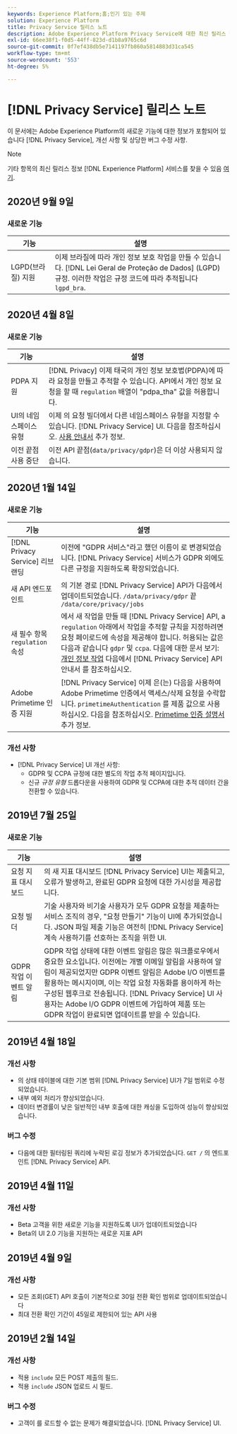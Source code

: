 ```yaml
---
keywords: Experience Platform;홈;인기 있는 주제
solution: Experience Platform
title: Privacy Service 릴리스 노트
description: Adobe Experience Platform Privacy Service에 대한 최신 릴리스 정보입니다.
exl-id: 66ee38f1-f0d5-44ff-823d-d1b8a9765c6d
source-git-commit: 0f7ef438db5e7141197fb860a5814883d31ca545
workflow-type: tm+mt
source-wordcount: '553'
ht-degree: 5%

---
```


# [!DNL Privacy Service] 릴리스 노트

이 문서에는 Adobe Experience Platform의 새로운 기능에 대한 정보가 포함되어 있습니다 [!DNL Privacy Service], 개선 사항 및 상당한 버그 수정 사항.

>[!NOTE]
>
>기타 항목의 최신 릴리스 정보 [!DNL Experience Platform] 서비스를 찾을 수 있음 [여기](../release-notes/latest/latest.md).

## 2020년 9월 9일

### 새로운 기능

| 기능 | 설명 |
| --- | --- |
| LGPD(브라질) 지원 | 이제 브라질에 따라 개인 정보 보호 작업을 만들 수 있습니다. [!DNL Lei Geral de Proteção de Dados] (LGPD) 규정. 이러한 작업은 규정 코드에 따라 추적됩니다 `lgpd_bra`. |

## 2020년 4월 8일

### 새로운 기능

| 기능 | 설명 |
| --- | --- |
| PDPA 지원 | [!DNL Privacy] 이제 태국의 개인 정보 보호법(PDPA)에 따라 요청을 만들고 추적할 수 있습니다. API에서 개인 정보 요청을 할 때 `regulation` 배열이 &quot;pdpa_tha&quot; 값을 허용합니다. |
| UI의 네임스페이스 유형 | 이제 의 요청 빌더에서 다른 네임스페이스 유형을 지정할 수 있습니다. [!DNL Privacy Service] UI. 다음을 참조하십시오. [사용 안내서](ui/user-guide.md) 추가 정보. |
| 이전 끝점 사용 중단 | 이전 API 끝점(`data/privacy/gdpr`)은 더 이상 사용되지 않습니다. |

## 2020년 1월 14일

### 새로운 기능

| 기능 | 설명 |
| --- | --- |
| [!DNL Privacy Service] 리브랜딩 | 이전에 &quot;GDPR 서비스&quot;라고 했던 이름이 로 변경되었습니다. [!DNL Privacy Service] 서비스가 GDPR 외에도 다른 규정을 지원하도록 확장되었습니다. |
| 새 API 엔드포인트 | 의 기본 경로 [!DNL Privacy Service] API가 다음에서 업데이트되었습니다. `/data/privacy/gdpr` 끝 `/data/core/privacy/jobs` |
| 새 필수 항목 `regulation` 속성 | 에서 새 작업을 만들 때 [!DNL Privacy Service] API, a `regulation` 아래에서 작업을 추적할 규칙을 지정하려면 요청 페이로드에 속성을 제공해야 합니다. 허용되는 값은 다음과 같습니다 `gdpr` 및 `ccpa`. 다음에 대한 문서 보기: [개인 정보 작업](api/privacy-jobs.md) 다음에서 [!DNL Privacy Service] API 안내서 를 참조하십시오. |
| Adobe Primetime 인증 지원 | [!DNL Privacy Service] 이제 은(는) 다음을 사용하여 Adobe Primetime 인증에서 액세스/삭제 요청을 수락합니다. `primetimeAuthentication` 를 제품 값으로 사용하십시오. 다음을 참조하십시오. [Primetime 인증 설명서](https://tve.helpdocsonline.com/how-to-make-a-privacy-request) 추가 정보. |

### 개선 사항

* [!DNL Privacy Service] UI 개선 사항:
   * GDPR 및 CCPA 규정에 대한 별도의 작업 추적 페이지입니다.
   * 신규 *규정 유형* 드롭다운을 사용하여 GDPR 및 CCPA에 대한 추적 데이터 간을 전환할 수 있습니다.

## 2019년 7월 25일

### 새로운 기능

| 기능 | 설명 |
| --- | --- |
| 요청 지표 대시보드 | 의 새 지표 대시보드 [!DNL Privacy Service] UI는 제출되고, 오류가 발생하고, 완료된 GDPR 요청에 대한 가시성을 제공합니다. |
| 요청 빌더 | 기술 사용자와 비기술 사용자가 모두 GDPR 요청을 제출하는 서비스 조직의 경우, &quot;요청 만들기&quot; 기능이 UI에 추가되었습니다. JSON 파일 제출 기능은 여전히 [!DNL Privacy Service] 계속 사용하기를 선호하는 조직을 위한 UI. |
| GDPR 작업 이벤트 알림 | GDPR 작업 상태에 대한 이벤트 알림은 많은 워크플로우에서 중요한 요소입니다. 이전에는 개별 이메일 알림을 사용하여 알림이 제공되었지만 GDPR 이벤트 알림은 Adobe I/O 이벤트를 활용하는 메시지이며, 이는 작업 요청 자동화를 용이하게 하는 구성된 웹후크로 전송됩니다. [!DNL Privacy Service] UI 사용자는 Adobe I/O GDPR 이벤트에 가입하여 제품 또는 GDPR 작업이 완료되면 업데이트를 받을 수 있습니다. |

## 2019년 4월 18일

### 개선 사항

* 의 상태 테이블에 대한 기본 범위 [!DNL Privacy Service] UI가 7일 범위로 수정되었습니다.
* 내부 예외 처리가 향상되었습니다.
* 데이터 변경률이 낮은 일반적인 내부 호출에 대한 캐싱을 도입하여 성능이 향상되었습니다.

### 버그 수정

* 다음에 대한 필터링된 쿼리에 누락된 로깅 정보가 추가되었습니다. `GET /` 의 엔드포인트 [!DNL Privacy Service] API.

## 2019년 4월 11일

### 개선 사항

* Beta 고객을 위한 새로운 기능을 지원하도록 UI가 업데이트되었습니다
* Beta의 UI 2.0 기능을 지원하는 새로운 지표 API

## 2019년 4월 9일

### 개선 사항

* 모든 조회(GET) API 호출이 기본적으로 30일 전환 확인 범위로 업데이트되었습니다
* 최대 전환 확인 기간이 45일로 제한되어 있는 API 사용

## 2019년 2월 14일

### 개선 사항

* 적용 `include` 모든 POST 제출의 필드.
* 적용 `include` JSON 업로드 시 필드.

### 버그 수정

* 고객이 를 로드할 수 없는 문제가 해결되었습니다. [!DNL Privacy Service] UI.
